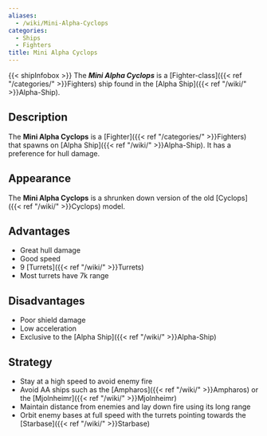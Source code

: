 ```yaml
---
aliases:
  - /wiki/Mini-Alpha-Cyclops
categories:
  - Ships
  - Fighters
title: Mini Alpha Cyclops
---
```


{{< shipInfobox >}} The **_Mini Alpha Cyclops_** is a [Fighter-class]({{< ref "/categories/" >}}Fighters) ship found in the [Alpha Ship]({{< ref "/wiki/" >}}Alpha-Ship).

## Description

The **Mini Alpha Cyclops** is a [Fighter]({{< ref "/categories/" >}}Fighters) that spawns on [Alpha Ship]({{< ref "/wiki/" >}}Alpha-Ship). It has a preference for hull damage.

## Appearance

The **Mini Alpha Cyclops** is a shrunken down version of the old [Cyclops]({{< ref "/wiki/" >}}Cyclops) model.

## Advantages

- Great hull damage
- Good speed
- 9 [Turrets]({{< ref "/wiki/" >}}Turrets)
- Most turrets have 7k range

## Disadvantages

- Poor shield damage
- Low acceleration
- Exclusive to the [Alpha Ship]({{< ref "/wiki/" >}}Alpha-Ship)

## Strategy

- Stay at a high speed to avoid enemy fire
- Avoid AA ships such as the [Ampharos]({{< ref "/wiki/" >}}Ampharos) or the [Mjolnheimr]({{< ref "/wiki/" >}}Mjolnheimr)
- Maintain distance from enemies and lay down fire using its long range
- Orbit enemy bases at full speed with the turrets pointing towards the [Starbase]({{< ref "/wiki/" >}}Starbase)
